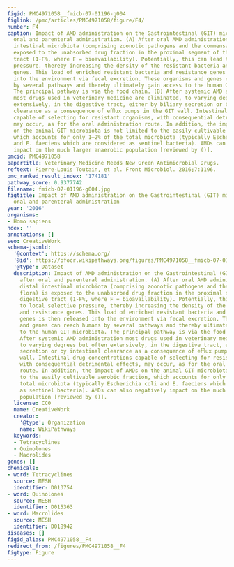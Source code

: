 ```yaml
---
figid: PMC4971058__fmicb-07-01196-g004
figlink: /pmc/articles/PMC4971058/figure/F4/
number: F4
caption: Impact of AMD administration on the Gastrointestinal (GIT) microbiota after
  oral and parenteral administration. (A) After oral AMD administration, the distal
  intestinal microbiota (comprising zoonotic pathogens and the commensal flora) is
  exposed to the unabsorbed drug fraction in the proximal segment of the digestive
  tract (1-F%, where F = bioavailability). Potentially, this can lead to local selective
  pressure, thereby increasing the density of the resistant bacteria and resistance
  genes. This load of enriched resistant bacteria and resistance genes is then released
  into the environment via fecal excretion. These organisms and genes can reach humans
  by several pathways and thereby ultimately gain access to the human GIT microbiota.
  The principal pathway is via the food chain. (B) After systemic AMD administration
  most drugs used in veterinary medicine are eliminated, to varying degrees but often
  extensively, in the digestive tract, either by biliary secretion or by intestinal
  clearance as a consequence of eﬄux pumps in the GIT wall. Intestinal drug concentrations
  capable of selecting for resistant organisms, with consequential detrimental effects,
  may occur, as for the oral administration route. In addition, the impact of AMDs
  on the animal GIT microbiota is not limited to the easily cultivable aerobic fraction,
  which accounts for only 1–2% of the total microbiota (typically Escherichia coli
  and E. faeciens which are considered as sentinel bacteria). AMDs can also negatively
  impact on the much larger anaerobic population [reviewed by ()].
pmcid: PMC4971058
papertitle: Veterinary Medicine Needs New Green Antimicrobial Drugs.
reftext: Pierre-Louis Toutain, et al. Front Microbiol. 2016;7:1196.
pmc_ranked_result_index: '174181'
pathway_score: 0.9377742
filename: fmicb-07-01196-g004.jpg
figtitle: Impact of AMD administration on the Gastrointestinal (GIT) microbiota after
  oral and parenteral administration
year: '2016'
organisms:
- Homo sapiens
ndex: ''
annotations: []
seo: CreativeWork
schema-jsonld:
  '@context': https://schema.org/
  '@id': https://pfocr.wikipathways.org/figures/PMC4971058__fmicb-07-01196-g004.html
  '@type': Dataset
  description: Impact of AMD administration on the Gastrointestinal (GIT) microbiota
    after oral and parenteral administration. (A) After oral AMD administration, the
    distal intestinal microbiota (comprising zoonotic pathogens and the commensal
    flora) is exposed to the unabsorbed drug fraction in the proximal segment of the
    digestive tract (1-F%, where F = bioavailability). Potentially, this can lead
    to local selective pressure, thereby increasing the density of the resistant bacteria
    and resistance genes. This load of enriched resistant bacteria and resistance
    genes is then released into the environment via fecal excretion. These organisms
    and genes can reach humans by several pathways and thereby ultimately gain access
    to the human GIT microbiota. The principal pathway is via the food chain. (B)
    After systemic AMD administration most drugs used in veterinary medicine are eliminated,
    to varying degrees but often extensively, in the digestive tract, either by biliary
    secretion or by intestinal clearance as a consequence of eﬄux pumps in the GIT
    wall. Intestinal drug concentrations capable of selecting for resistant organisms,
    with consequential detrimental effects, may occur, as for the oral administration
    route. In addition, the impact of AMDs on the animal GIT microbiota is not limited
    to the easily cultivable aerobic fraction, which accounts for only 1–2% of the
    total microbiota (typically Escherichia coli and E. faeciens which are considered
    as sentinel bacteria). AMDs can also negatively impact on the much larger anaerobic
    population [reviewed by ()].
  license: CC0
  name: CreativeWork
  creator:
    '@type': Organization
    name: WikiPathways
  keywords:
  - Tetracyclines
  - Quinolones
  - Macrolides
genes: []
chemicals:
- word: Tetracyclines
  source: MESH
  identifier: D013754
- word: Quinolones
  source: MESH
  identifier: D015363
- word: Macrolides
  source: MESH
  identifier: D018942
diseases: []
figid_alias: PMC4971058__F4
redirect_from: /figures/PMC4971058__F4
figtype: Figure
---
```

